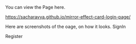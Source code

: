 You can view the Page here.

https://sacharavya.github.io/mirror-effect-card-login-page/

Here are screenshots of the oage, on how it looks.
SignIn

Register

